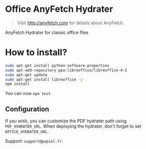 # Office AnyFetch Hydrater
> Visit http://anyfetch.com for details about AnyFetch.

AnyFetch Hydrater for classic office files

# How to install?
```sh
sudo apt-get install python-software-properties
sudo apt-add-repository ppa:libreoffice/libreoffice-4-2
sudo apt-get update
sudo apt-get install libreoffice -y
npm install
```

You can now `npm test`.

## Configuration
If you wish, you can customize the PDF hydrater path using `PDF_HYDRATER_URL`.
When deploying the hydrater, don't forget to set `OFFICE_HYDRATER_URL`.

Support: `support@papiel.fr`.
